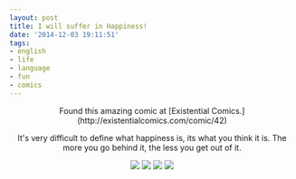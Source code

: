 ```yaml
---
layout: post
title: I will suffer in Happiness!
date: '2014-12-03 19:11:51'
tags:
- english
- life
- language
- fun
- comics
---
```


<center>
Found this amazing comic at [Existential Comics.](http://existentialcomics.com/comic/42)

It's very difficult to define what happiness is, its what you think it is. The more you go behind it, the less you get out of it. 

![](http://static.existentialcomics.com/comics/happiness1.jpg)
![](http://static.existentialcomics.com/comics/happiness2.jpg)
![](http://static.existentialcomics.com/comics/happiness3.jpg)
![](http://static.existentialcomics.com/comics/happiness4.jpg)


</center>

